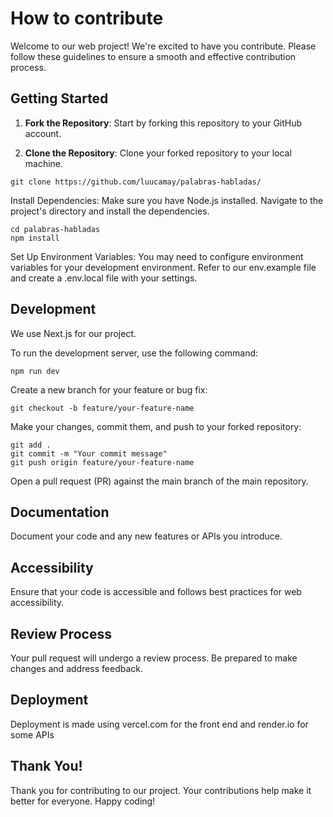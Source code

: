 # How to contribute

Welcome to our web project! We're excited to have you contribute. Please follow these guidelines to ensure a smooth and effective contribution process.

## Getting Started

1. **Fork the Repository**: Start by forking this repository to your GitHub account.

2. **Clone the Repository**: Clone your forked repository to your local machine.

```shell
git clone https://github.com/luucamay/palabras-habladas/

```

Install Dependencies: Make sure you have Node.js installed. Navigate to the project's directory and install the dependencies.

```shell
cd palabras-habladas
npm install
```
Set Up Environment Variables: You may need to configure environment variables for your development environment. Refer to our env.example file and create a .env.local file with your settings.

## Development
We use Next.js for our project.

To run the development server, use the following command:

``` shell
npm run dev
```

Create a new branch for your feature or bug fix:

```shell
git checkout -b feature/your-feature-name
```
Make your changes, commit them, and push to your forked repository:

```shell
git add .
git commit -m "Your commit message"
git push origin feature/your-feature-name
```

Open a pull request (PR) against the main branch of the main repository.

## Documentation
Document your code and any new features or APIs you introduce.
## Accessibility
Ensure that your code is accessible and follows best practices for web accessibility.
## Review Process
Your pull request will undergo a review process. Be prepared to make changes and address feedback.
## Deployment
Deployment is made using vercel.com for the front end and render.io for some APIs

## Thank You!
Thank you for contributing to our project. Your contributions help make it better for everyone. Happy coding!
